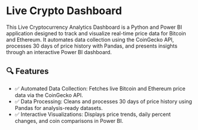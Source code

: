 # Live Crypto Dashboard

This Live Cryptocurrency Analytics Dashboard is a Python and Power BI application designed to track and visualize real-time price data for Bitcoin and Ethereum. It automates data collection using the CoinGecko API, processes 30 days of price history with Pandas, and presents insights through an interactive Power BI dashboard. 

## 🔍 Features

- ✅ Automated Data Collection: Fetches live Bitcoin and Ethereum price data via the CoinGecko API.
- ✅ Data Processing: Cleans and processes 30 days of price history using Pandas for analysis-ready datasets.
- ✅ Interactive Visualizations: Displays price trends, daily percent changes, and coin comparisons in Power BI.
